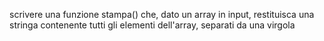 scrivere una funzione stampa() che, dato un array in input, restituisca una stringa contenente tutti gli elementi dell'array, separati da una virgola